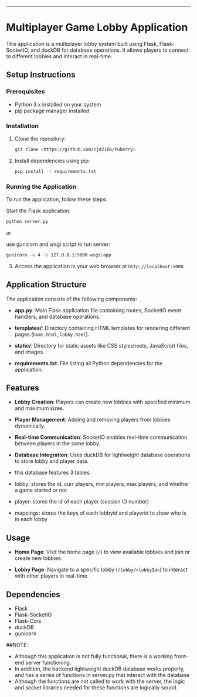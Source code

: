 ---

# Multiplayer Game Lobby Application

This application is a multiplayer lobby system built using Flask, Flask-SocketIO, and duckDB for database operations. It allows players to connect to different lobbies and interact in real-time.

## Setup Instructions

### Prerequisites

- Python 3.x installed on your system
- pip package manager installed

### Installation

1. Clone the repository:
   ```bash
   git clone <https://github.com/cjd2186/Puberry>
   ```

2. Install dependencies using pip:
   ```bash
   pip install -r requirements.txt
   ```

### Running the Application

To run the application, follow these steps:

 Start the Flask application:
   ```bash
   python server.py
   ```
   or

use gunicorn and wsgi script to run server: 
   ```bash
   gunicorn -w 4 -b 127.0.0.1:5000 wsgi:app
   ```



3. Access the application in your web browser at `http://localhost:5000`.

## Application Structure

The application consists of the following components:

- **app.py**: Main Flask application file containing routes, SocketIO event handlers, and database operations.
  
- **templates/**: Directory containing HTML templates for rendering different pages (`home.html`, `lobby.html`).

- **static/**: Directory for static assets like CSS stylesheets, JavaScript files, and images.

- **requirements.txt**: File listing all Python dependencies for the application.

## Features

- **Lobby Creation**: Players can create new lobbies with specified minimum and maximum sizes.
  
- **Player Management**: Adding and removing players from lobbies dynamically.

- **Real-time Communication**: SocketIO enables real-time communication between players in the same lobby.

- **Database Integration**: Uses duckDB for lightweight database operations to store lobby and player data.
- this database features 3 tables:
-  lobby: stores the id, curr players, min players, max players, and whether a game started or not
-  player: stores the id of each player (session ID number)
-  mappings: stores the keys of each lobbyid and playerid to show who is in each lobby

## Usage

- **Home Page**: Visit the home page (`/`) to view available lobbies and join or create new lobbies.

- **Lobby Page**: Navigate to a specific lobby (`/lobby/<lobbyId>`) to interact with other players in real-time.

## Dependencies

- Flask
- Flask-SocketIO
- Flask-Cors
- duckDB
- gunicorn

##NOTE:
* Although this application is not fully functional, there is a working front-end server functioning.
* In addition, the backend lightweight duckDB database works properly, and has a series of functions in server.py that interact with the database
* Although the functions are not called to work with the server, the logic and socket libraries needed for these functions are logically sound.
